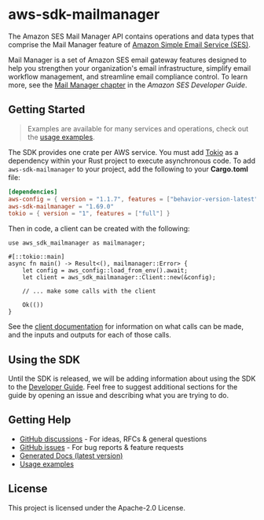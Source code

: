# aws-sdk-mailmanager

The Amazon SES Mail Manager API contains operations and data types that comprise the Mail Manager feature of [Amazon Simple Email Service (SES)](http://aws.amazon.com/ses).

Mail Manager is a set of Amazon SES email gateway features designed to help you strengthen your organization's email infrastructure, simplify email workflow management, and streamline email compliance control. To learn more, see the [Mail Manager chapter](https://docs.aws.amazon.com/ses/latest/dg/eb.html) in the _Amazon SES Developer Guide_.

## Getting Started

> Examples are available for many services and operations, check out the
> [usage examples](https://github.com/awsdocs/aws-doc-sdk-examples/tree/main/rustv1).

The SDK provides one crate per AWS service. You must add [Tokio](https://crates.io/crates/tokio)
as a dependency within your Rust project to execute asynchronous code. To add `aws-sdk-mailmanager` to
your project, add the following to your **Cargo.toml** file:

```toml
[dependencies]
aws-config = { version = "1.1.7", features = ["behavior-version-latest"] }
aws-sdk-mailmanager = "1.69.0"
tokio = { version = "1", features = ["full"] }
```

Then in code, a client can be created with the following:

```rust,no_run
use aws_sdk_mailmanager as mailmanager;

#[::tokio::main]
async fn main() -> Result<(), mailmanager::Error> {
    let config = aws_config::load_from_env().await;
    let client = aws_sdk_mailmanager::Client::new(&config);

    // ... make some calls with the client

    Ok(())
}
```

See the [client documentation](https://docs.rs/aws-sdk-mailmanager/latest/aws_sdk_mailmanager/client/struct.Client.html)
for information on what calls can be made, and the inputs and outputs for each of those calls.

## Using the SDK

Until the SDK is released, we will be adding information about using the SDK to the
[Developer Guide](https://docs.aws.amazon.com/sdk-for-rust/latest/dg/welcome.html). Feel free to suggest
additional sections for the guide by opening an issue and describing what you are trying to do.

## Getting Help

* [GitHub discussions](https://github.com/awslabs/aws-sdk-rust/discussions) - For ideas, RFCs & general questions
* [GitHub issues](https://github.com/awslabs/aws-sdk-rust/issues/new/choose) - For bug reports & feature requests
* [Generated Docs (latest version)](https://awslabs.github.io/aws-sdk-rust/)
* [Usage examples](https://github.com/awsdocs/aws-doc-sdk-examples/tree/main/rustv1)

## License

This project is licensed under the Apache-2.0 License.

